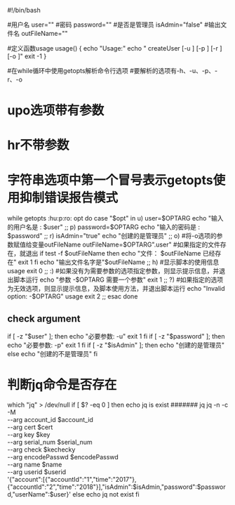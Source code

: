 #!/bin/bash

#用户名
user=""
#密码
password=""
#是否是管理员
isAdmin="false"
#输出文件名
outFileName=""

#定义函数usage
usage() {​
    echo "Usage:"
    echo " createUser [-u <user>] [-p <password>] [-r ] [-o <outFileName>]"
    exit -1
}

#在while循环中使用getopts解析命令行选项
#要解析的选项有-h、-u、-p、-r、-o
# upo选项带有参数
# hr不带参数
# 字符串选项中第一个冒号表示getopts使用抑制错误报告模式
while getopts :hu:p:ro: opt
do
    case "$opt" in
        u)
            user=$OPTARG
            echo "输入的用户名是 : $user"
            ;;
        p)
            password=$OPTARG
            echo "输入的密码是 : $password"
            ;;
        r)
            isAdmin="true"
            echo "创建的是管理员"
            ;;
        o)        
            #将-o选项的参数赋值给变量outFileName
            outFileName=$OPTARG".user"
            #如果指定的文件存在，就退出
            if test  -f $outFileName
            then
                echo "文件： $outFileName 已经存在"
                exit 1
            fi
                echo "输出文件名字是"$outFileName
            ;;
        h)
            #显示脚本的使用信息
            usage
            exit 0
            ;;
        :)
            #如果没有为需要参数的选项指定参数，则显示提示信息，并退出脚本运行
            echo "参数 -$OPTARG 需要一个参数"
            exit 1
            ;;
        ?)
            #如果指定的选项为无效选项，则显示提示信息，及脚本使用方法，并退出脚本运行
            echo "Invalid option: -$OPTARG"
            usage
            exit 2
            ;;
        esac
done
## check argument
if [ -z "$user" ]; then
    echo "必要参数: -u"
    exit 1
fi 
if [ -z "$password" ]; then
    echo "必要参数: -p"
    exit 1
fi 
if [ -z "$isAdmin" ]; then
    echo "创建的是管理员"
    else
    echo "创建的不是管理员"
fi 

# 判断jq命令是否存在
which "jq" > /dev/null
if [ $? -eq 0 ]
then
echo jq is exist
#######  jq
jq -n -c -M \
        --arg account_id $account_id \
        --arg cert $cert \
        --arg key $key \
        --arg serial_num $serial_num \
        --arg check $kechecky \
        --arg encodePasswd $encodePasswd \
        --arg name $name  \
        --arg userid $userid  \
        '{"account":[{"accountId":"1","time":"2017"},{"accountId":"2","time":"2018"}],"isAdmin":$isAdmin,"password":$password,"userName":$user}'
else
echo jq not exist
fi